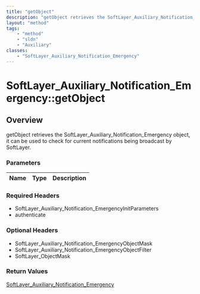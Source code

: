 ```yaml
---
title: "getObject"
description: "getObject retrieves the SoftLayer_Auxiliary_Notification_Emergency object, it can be used to check for current notificat... "
layout: "method"
tags:
    - "method"
    - "sldn"
    - "Auxiliary"
classes:
    - "SoftLayer_Auxiliary_Notification_Emergency"
---
```

# SoftLayer_Auxiliary_Notification_Emergency::getObject
## Overview 
getObject retrieves the SoftLayer_Auxiliary_Notification_Emergency object, it can be used to check for current notifications being broadcast by SoftLayer. 

### Parameters 
|Name | Type | Description |
| --- | --- | --- |


### Required Headers
* SoftLayer_Auxiliary_Notification_EmergencyInitParameters
* authenticate

### Optional Headers
* SoftLayer_Auxiliary_Notification_EmergencyObjectMask
* SoftLayer_Auxiliary_Notification_EmergencyObjectFilter
* SoftLayer_ObjectMask

### Return Values
<a href='/reference/datatypes/SoftLayer_Auxiliary_Notification_Emergency'>SoftLayer_Auxiliary_Notification_Emergency </a>
